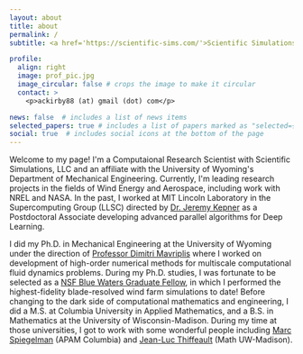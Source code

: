 ```yaml
---
layout: about
title: about
permalink: /
subtitle: <a href='https://scientific-sims.com/'>Scientific Simulations</a>. Computational Research Scientist.

profile:
  align: right
  image: prof_pic.jpg
  image_circular: false # crops the image to make it circular
  contact: >
    <p>ackirby88 (at) gmail (dot) com</p>

news: false  # includes a list of news items
selected_papers: true # includes a list of papers marked as "selected={true}"
social: true  # includes social icons at the bottom of the page
---
```


Welcome to my page! I'm a Computaional Research Scientist with Scientific Simulations, LLC and an affiliate with the University of Wyoming's Department of Mechanical Engineering. Currently, I'm leading research projects in the fields of Wind Energy and Aerospace, including work with NREL and NASA. In the past, I worked at MIT Lincoln Laboratory in the Supercomputing Group (LLSC) directed by <a href='http://www.mit.edu/~kepner/'>Dr. Jeremy Kepner</a> as a Postdoctoral Associate developing advanced parallel algorithms for Deep Learning.

I did my Ph.D. in Mechanical Engineering at the University of Wyoming under the direction of <a href='http://www.scientific-sims.com/cfdlab/Dimitri_Mavriplis/HOME/'>Professor Dimitri Mavriplis</a> where I worked on development of high-order numerical methods for multiscale computational fluid dynamics problems. During my Ph.D. studies, I was fortunate to be selected as a <a href='https://bluewaters.ncsa.illinois.edu/fellowships/2016'>NSF Blue Waters Graduate Fellow</a>, in which I performed the highest-fidelity blade-resolved wind farm simulations to date! Before changing to the dark side of computational mathematics and engineering, I did a M.S. at Columbia University in Applied Mathematics, and a B.S. in Mathematics at the University of Wisconsin-Madison. During my time at those universities, I got to work with some wonderful people including <a href='https://www.apam.columbia.edu/faculty/marc-spiegelman'>Marc Spiegelman</a> (APAM Columbia) and <a href='https://people.math.wisc.edu/~jeanluc/'>Jean-Luc Thiffeault</a> (Math UW-Madison).
